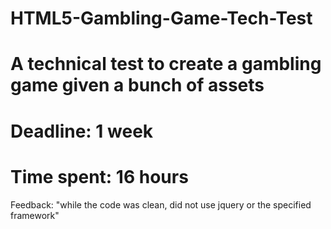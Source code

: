 # HTML5-Gambling-Game-Tech-Test

# A technical test to create a gambling game given a bunch of assets
# Deadline: 1 week
# Time spent: 16 hours

Feedback: "while the code was clean, did not use jquery or the specified framework"
